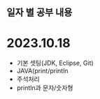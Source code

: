 ## 일자 별 공부 내용

# 2023.10.18
   - 기본 셋팅(JDK, Eclipse, Git)
   -  JAVA(print/println
   -  주석처리
   -  println과 문자/숫자형
